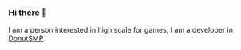 ### Hi there :wave:

I am a person interested in high scale for games, I am a developer in [DonutSMP](https://github.com/DonutNetwork).


